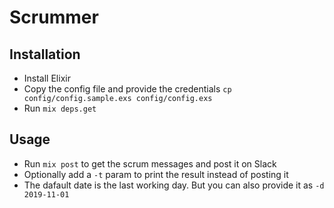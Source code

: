 # Scrummer

## Installation

- Install Elixir
- Copy the config file and provide the credentials `cp config/config.sample.exs config/config.exs`
- Run `mix deps.get`

## Usage

- Run `mix post` to get the scrum messages and post it on Slack
- Optionally add a `-t` param to print the result instead of posting it
- The dafault date is the last working day. But you can also provide it as `-d 2019-11-01` 
